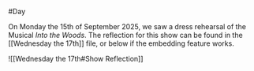 #Day 

On Monday the 15th of September 2025, we saw a dress rehearsal of the Musical *Into the Woods*.
The reflection for this show can be found in the [[Wednesday the 17th]] file, or below if the embedding feature works.

![[Wednesday the 17th#Show Reflection]]